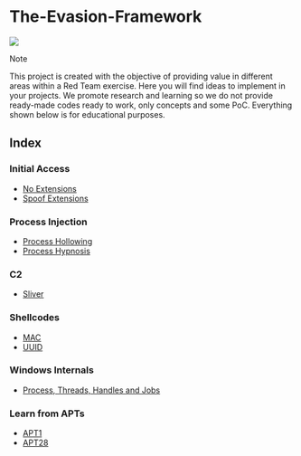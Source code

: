 # The-Evasion-Framework
<p><img src="https://img.shields.io/badge/Malware-8A2BE2">

> [!NOTE]
> This project is created with the objective of providing value in different areas within a Red Team exercise. Here you will find ideas to implement in your projects. We promote research and learning so we do not provide ready-made codes ready to work, only concepts and some PoC. Everything shown below is for educational purposes. 

## Index

### Initial Access
- <a href="NoExtensions.md">No Extensions</a> 
- <a href="SpoofExt.md">Spoof Extensions</a>
  
### Process Injection
- <a href="Phollowing.md">Process Hollowing</a> 
- <a href="Phypnosis.md">Process Hypnosis</a>

### C2
- <a href="Sliver.md">Sliver</a> 

### Shellcodes
- <a href="MAC.md">MAC</a> 
- <a href="UUID.md">UUID</a> 

### Windows Internals
- <a href="Process&Threads.md">Process, Threads, Handles and Jobs</a>

### Learn from APTs
- <a href="APT1.md">APT1</a>
- <a href="APT28.md">APT28</a> 
